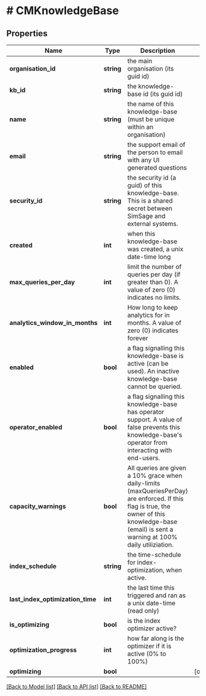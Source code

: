 # # CMKnowledgeBase

## Properties

Name | Type | Description | Notes
------------ | ------------- | ------------- | -------------
**organisation_id** | **string** | the main organisation (its guid id) |
**kb_id** | **string** | the knowledge-base id (its guid id) |
**name** | **string** | the name of this knowledge-base (must be unique within an organisation) |
**email** | **string** | the support email of the person to email with any UI generated questions |
**security_id** | **string** | the security id (a guid) of this knowledge-base.  This is a shared secret between SimSage and external systems. |
**created** | **int** | when this knowledge-base was created, a unix date-time long |
**max_queries_per_day** | **int** | limit the number of queries per day (if greater than 0).  A value of zero (0) indicates no limits. |
**analytics_window_in_months** | **int** | How long to keep analytics for in months.  A value of zero (0) indicates forever |
**enabled** | **bool** | a flag signalling this knowledge-base is active (can be used).  An inactive knowledge-base cannot be queried. |
**operator_enabled** | **bool** | a flag signalling this knowledge-base has operator support.  A value of false prevents this knowledge-base&#39;s operator from interacting with end-users. |
**capacity_warnings** | **bool** | All queries are given a 10% grace when daily-limits (maxQueriesPerDay) are enforced.  If this flag is true, the owner of this knowledge-base (email) is sent a warning at 100% daily utiliziation. |
**index_schedule** | **string** | the time-schedule for index-optimization, when active. |
**last_index_optimization_time** | **int** | the last time this triggered and ran as a unix date-time (read only) |
**is_optimizing** | **bool** | is the index optimizer active? |
**optimization_progress** | **int** | how far along is the optimizer if it is active (0% to 100%) |
**optimizing** | **bool** |  | [optional]

[[Back to Model list]](../../README.md#models) [[Back to API list]](../../README.md#endpoints) [[Back to README]](../../README.md)
